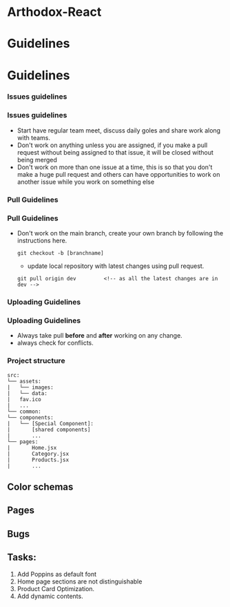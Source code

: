 # Arthodox-React

# Guidelines

# Guidelines

### Issues guidelines

### Issues guidelines

- Start have regular team meet, discuss daily goles and share work along with
  teams.
- Don't work on anything unless you are assigned, if you make a pull request
  without being assigned to that issue, it will be closed without being merged
- Don't work on more than one issue at a time, this is so that you don't make a
  huge pull request and others can have opportunities to work on another issue
  while you work on something else

### Pull Guidelines

### Pull Guidelines

- Don't work on the main branch, create your own branch by following the
  instructions here.

     ```git
     git checkout -b [branchname]
     ```

     - update local repository with latest changes using pull request.

     ```git
     git pull origin dev         <!-- as all the latest changes are in dev -->
     ```

### Uploading Guidelines

### Uploading Guidelines

- Always take pull **before** and **after** working on any change.
- always check for conflicts.

### Project structure

```
src:
└── assets:
|   └── images:
|   └── data:
|   fav.ico
|   ...
└── common:
└── components:
|   └── [Special Component]:
|       [shared components]
|       ...
└── pages:
|       Home.jsx
|       Category.jsx
|       Products.jsx
|       ...
```

## Color schemas

## Pages

## Bugs

## Tasks:

1. Add Poppins as default font
2. Home page sections are not distinguishable
3. Product Card Optimization.
4. Add dynamic contents.
